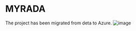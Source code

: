 # MYRADA
The project has been migrated from deta to Azure.
![image](https://github.com/srivatsapraveen/myradaV1/assets/4785801/5cd9eb30-41b2-4ed1-bd4f-29f3f31cea17)


